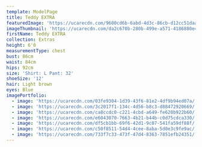 ```yaml
---
template: ModelPage
title: Teddy EXTRA
featuredImage: 'https://ucarecdn.com/9600cd6b-6abd-4d3c-86cb-d12cc51daada/'
imageThumbnail: 'https://ucarecdn.com/da2c670b-280b-499e-a571-4186880e4fac/'
firstName: Teddy EXTRA
collection: Extras
height: 6'0
measurementType: chest
bust: 86cm
waist: 84cm
hips: 92cm
size: 'Shirt: L Pant: 32'
shoeSize: '12'
hair: Light brown
eyes: Blue
imagePortfolio:
  - image: 'https://ucarecdn.com/03fe9304-1d39-43f6-81e2-4df9b94ed07a/'
  - image: 'https://ucarecdn.com/3c2017f1-134c-4d56-b8c3-d88472920669/'
  - image: 'https://ucarecdn.com/ca8ccdc0-c221-4cbd-a649-fe620b922b60/'
  - image: 'https://ucarecdn.com/e6043070-7663-4b21-b44b-c0d75cdca330/'
  - image: 'https://ucarecdn.com/df5cb1bb-69f6-42d1-9c07-541fa59df88f/'
  - image: 'https://ucarecdn.com/c50f8511-54d4-4cee-8aba-5d0e3c9fe9ac/'
  - image: 'https://ucarecdn.com/733f7c33-473f-47d4-8363-7851efb24351/'
---
```


